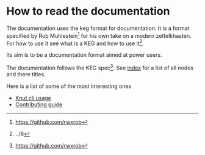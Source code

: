 # How to read the documentation

The documentation uses the keg format for documentation. It is a format specified by Rob Muhlestein[^5.1] for his own take on a modern zettelkhasten. For how to use it see what is a KEG and how to use it[^5.2].

Its aim is to be a documentation format aimed at power users.

The documentation follows the KEG spec[^5.1]. See [index](../dex/changes.md) for a list of all nodes and there titles.

Here is a list of some of the most interesting ones

- [Knut cli usage](../7)
- [Contributing guide](../4)

[^5.1]: https://github.com/rwxrob
[^5.2]: ../6
